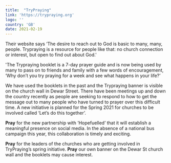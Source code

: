 ```yaml
---
title:  "TryPraying"
link: 'https://trypraying.org'
logo: ''
country: 'GB'
date: 2021-02-19
---
```

Their website says ‘The desire to reach out to God is basic to many, many, people.  Trypraying is a resource for people like that: no church connection or interest, but open to find out about God.'  

'The Trypraying booklet is a 7-day prayer guide and is now being used by many to pass on to friends and family with a few words of encouragement, ‘Why don’t you try praying for a week and see what happens in your life?’

We have used the booklets in the past and the Trypraying banner is visible on the church wall in Dewar Street.  There have been meetings up and down the country recently as people are seeking to respond to how to get the message out to many people who have turned to prayer over this difficult time.  A new initiative is planned for the Spring 2021 for churches to be involved called ‘Let’s do this together’.

**Pray** for the new partnership with ‘Hopefuelled’ that it will establish a meaningful presence on social media.  In the absence of a national bus campaign this year, this collaboration is timely and exciting.

**Pray** for the leaders of the churches who are getting involved in TryPraying’s spring initiative. **Pray** our own banner on the Dewar St church wall and the booklets may cause interest.

